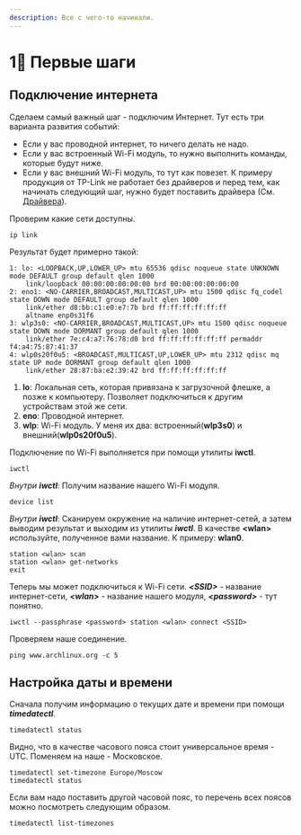```yaml
---
description: Все с чего-то начинали.
---
```


# 1⃣ Первые шаги

## Подключение интернета

Сделаем самый важный шаг - подключим Интернет. Тут есть три варианта развития событий:

* Если у вас проводной интернет, то ничего делать не надо.
* Если у вас встроенный Wi-Fi модуль, то нужно выполнить команды, которые будут ниже.
* Если у вас внешний Wi-Fi модуль, то тут как повезет. К примеру продукция от TP-Link не работает без драйверов и перед тем, как начинать следующий шаг, нужно будет поставить драйвера (См. [Драйвера](../draivera.md)).

&#x20;Проверим какие сети доступны.

```shell
ip link
```

Результат будет примерно такой:

```shell
1: lo: <LOOPBACK,UP,LOWER_UP> mtu 65536 qdisc noqueue state UNKNOWN mode DEFAULT group default qlen 1000
    link/loopback 00:00:00:00:00:00 brd 00:00:00:00:00:00
2: eno1: <NO-CARRIER,BROADCAST,MULTICAST,UP> mtu 1500 qdisc fq_codel state DOWN mode DEFAULT group default qlen 1000
    link/ether d8:bb:c1:e0:e7:7b brd ff:ff:ff:ff:ff:ff
    altname enp0s31f6
3: wlp3s0: <NO-CARRIER,BROADCAST,MULTICAST,UP> mtu 1500 qdisc noqueue state DOWN mode DORMANT group default qlen 1000
    link/ether 7e:c4:a7:76:78:d0 brd ff:ff:ff:ff:ff:ff permaddr f4:a4:75:87:41:37
4: wlp0s20f0u5: <BROADCAST,MULTICAST,UP,LOWER_UP> mtu 2312 qdisc mq state UP mode DORMANT group default qlen 1000
    link/ether 28:87:ba:e2:39:42 brd ff:ff:ff:ff:ff:ff
```

1. **lo**: Локальная сеть, которая привязана к загрузочной флешке, а позже к компьютеру. Позволяет подключиться к другим устройствам этой же сети.
2. **eno**: Проводной интернет.
3. **wlp**: Wi-Fi модуль. У меня их два: встроенный(**wlp3s0**) и внешний(**wlp0s20f0u5**).&#x20;

Подключение по Wi-Fi выполняется при помощи утилиты **iwctl**.

```shell
iwctl
```

_Внутри **iwctl**_: Получим название нашего Wi-Fi модуля.

```shell
device list
```

_Внутри **iwctl**_: Сканируем окружение на наличие интернет-сетей, а затем выводим результат и выходим из утилиты _**iwctl**_. В качестве **\<wlan>** используйте, полученное вами название. К примеру: **wlan0**.

```shell
station <wlan> scan
station <wlan> get-networks
exit
```

Теперь мы может подключиться к Wi-Fi сети. _**\<SSID>**_ - название интернет-сети, _**\<wlan>**_ - название нашего модуля, _**\<password>**_ - тут понятно.

```shell
iwctl --passphrase <password> station <wlan> connect <SSID>
```

Проверяем наше соединение.

```shell
ping www.archlinux.org -c 5
```

## Настройка даты и времени

Сначала получим информацию о текущих дате и времени при помощи _**timedatectl**_.

```shell
timedatectl status
```

Видно, что в качестве часового пояса стоит универсальное время - UTC. Поменяем на наше - Московское.

```shell
timedatectl set-timezone Europe/Moscow
timedatectl status
```

Если вам надо поставить другой часовой пояс, то перечень всех поясов можно посмотреть следующим образом.

```shell
timedatectl list-timezones
```
